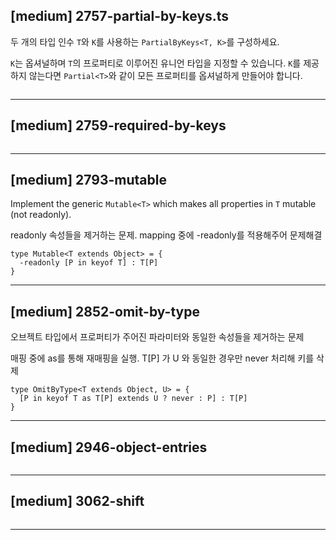 
## [medium] 2757-partial-by-keys.ts

 두 개의 타입 인수 `T`와 `K`를 사용하는 `PartialByKeys<T, K>`를 구성하세요.

  `K`는 옵셔널하며 `T`의 프로퍼티로 이루어진 유니언 타입을 지정할 수 있습니다. `K`를 제공하지 않는다면 `Partial<T>`와 같이 모든 프로퍼티를 옵셔널하게 만들어야 합니다.



```
```

------

## [medium] 2759-required-by-keys

```
```

------

## [medium] 2793-mutable

  Implement the generic ```Mutable<T>``` which makes all properties in ```T``` mutable (not readonly).

  readonly 속성들을 제거하는 문제. mapping 중에 -readonly를 적용해주어 문제해결

```
type Mutable<T extends Object> = {
  -readonly [P in keyof T] : T[P]
}
```

------

## [medium] 2852-omit-by-type

오브젝트 타입에서 프로퍼티가 주어진 파라미터와 동일한 속성들을 제거하는 문제

매핑 중에 as를 통해 재매핑을 실행. T[P] 가 U 와 동일한 경우만 never 처리해 키를 삭제

```
type OmitByType<T extends Object, U> = {
  [P in keyof T as T[P] extends U ? never : P] : T[P]
}
```

------

## [medium] 2946-object-entries

```
```

------

## [medium] 3062-shift

```
```

------